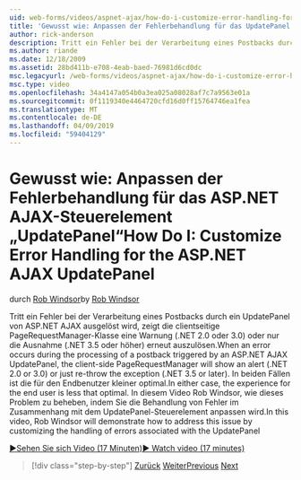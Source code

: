 ```yaml
---
uid: web-forms/videos/aspnet-ajax/how-do-i-customize-error-handling-for-the-aspnet-ajax-updatepanel
title: 'Gewusst wie: Anpassen der Fehlerbehandlung für das UpdatePanel von ASP.NET AJAX | Microsoft-Dokumentation'
author: rick-anderson
description: Tritt ein Fehler bei der Verarbeitung eines Postbacks durch ein UpdatePanel von ASP.NET AJAX ausgelöst wird, wird die clientseitige PageRequestManager-Klasse eine Warnung angezeigt (. NE....
ms.author: riande
ms.date: 12/18/2009
ms.assetid: 28bd411b-e708-4eab-baed-76981d6cd0dc
msc.legacyurl: /web-forms/videos/aspnet-ajax/how-do-i-customize-error-handling-for-the-aspnet-ajax-updatepanel
msc.type: video
ms.openlocfilehash: 34a4147a054b0a3ea025a08028af7c7a9563e01a
ms.sourcegitcommit: 0f1119340e4464720cfd16d0ff15764746ea1fea
ms.translationtype: MT
ms.contentlocale: de-DE
ms.lasthandoff: 04/09/2019
ms.locfileid: "59404129"
---
```

# <a name="how-do-i-customize-error-handling-for-the-aspnet-ajax-updatepanel"></a><span data-ttu-id="8fc70-103">Gewusst wie: Anpassen der Fehlerbehandlung für das ASP.NET AJAX-Steuerelement „UpdatePanel“</span><span class="sxs-lookup"><span data-stu-id="8fc70-103">How Do I: Customize Error Handling for the ASP.NET AJAX UpdatePanel</span></span>

<span data-ttu-id="8fc70-104">durch [Rob Windsor](https://twitter.com/robwindsor)</span><span class="sxs-lookup"><span data-stu-id="8fc70-104">by [Rob Windsor](https://twitter.com/robwindsor)</span></span>

<span data-ttu-id="8fc70-105">Tritt ein Fehler bei der Verarbeitung eines Postbacks durch ein UpdatePanel von ASP.NET AJAX ausgelöst wird, zeigt die clientseitige PageRequestManager-Klasse eine Warnung (.NET 2.0 oder 3.0) oder nur die Ausnahme (.NET 3.5 oder höher) erneut auszulösen.</span><span class="sxs-lookup"><span data-stu-id="8fc70-105">When an error occurs during the processing of a postback triggered by an ASP.NET AJAX UpdatePanel, the client-side PageRequestManager will show an alert (.NET 2.0 or 3.0) or just re-throw the exception (.NET 3.5 or later).</span></span> <span data-ttu-id="8fc70-106">In beiden Fällen ist die für den Endbenutzer kleiner optimal.</span><span class="sxs-lookup"><span data-stu-id="8fc70-106">In either case, the experience for the end user is less that optimal.</span></span> <span data-ttu-id="8fc70-107">In diesem Video Rob Windsor, wie dieses Problem zu beheben, indem Sie die Behandlung von Fehler im Zusammenhang mit dem UpdatePanel-Steuerelement anpassen wird.</span><span class="sxs-lookup"><span data-stu-id="8fc70-107">In this video, Rob Windsor will demonstrate how to address this issue by customizing the handling of errors associated with the UpdatePanel</span></span>

[<span data-ttu-id="8fc70-108">&#9654;Sehen Sie sich Video (17 Minuten)</span><span class="sxs-lookup"><span data-stu-id="8fc70-108">&#9654; Watch video (17 minutes)</span></span>](https://channel9.msdn.com/Blogs/ASP-NET-Site-Videos/how-do-i-customize-error-handling-for-the-aspnet-ajax-updatepanel)

> [!div class="step-by-step"]
> <span data-ttu-id="8fc70-109">[Zurück](set-up-your-development-environment-for-aspnet-20.md)
> [Weiter](how-do-i-use-aspnet-ajax-client-templates.md)</span><span class="sxs-lookup"><span data-stu-id="8fc70-109">[Previous](set-up-your-development-environment-for-aspnet-20.md)
[Next](how-do-i-use-aspnet-ajax-client-templates.md)</span></span>
